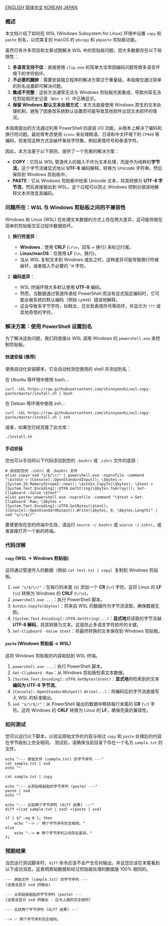 [ENGLISH](README.md)
[简体中文](README-zh.md)
[KOREAN](README-ko.md)
[JAPAN](README-ja.md)

### 概述

本文档介绍了如何在 WSL (Windows Subsystem for Linux) 环境中设置 `copy` 和 `paste` 别名，以完美复刻 macOS 的 `pbcopy` 和 `pbpaste` 剪贴板功能。

虽然已有许多项目和文章试图解决 WSL 中的剪贴板问题，但大多数都存在以下局限性：

1.  **多语言支持不佳**：直接使用 `clip.exe` 的简单方法常因编码问题导致多语言环境下的字符损坏。
2.  **不必要的臃肿**：需要安装独立程序的解决方案过于重量级。本指南仅通过简单的别名设置即可解决问题。
3.  **集成不完整**：这些方法通常无法与 Windows 剪贴板完美集成，导致内容无法在剪贴板历史记录（`Win + V`）中正确显示。
4.  **保留 Windows 默认文本处理方式**：本方法直接使用 Windows 原生的文本处理机制，避免了因更改系统默认设置而可能导致其他软件出现文本损坏的情况。

本指南提出的方法通过利用 PowerShell 的底层 I/O 功能，从根本上解决了编码和换行符问题。最初曾考虑使用 `iconv` 来处理韩语、日语和中文环境下的 `CP949` 等编码，但发现这种方式会破坏某些字符集，例如表情符号和泰语字符。

因此，本方法基于以下原则，提供了一个完美的解决方案：

*   **COPY**：它将从 WSL 管道传入的输入不作为文本处理，而是作为纯粹的**字节流**。这个字节流被显式地以 **UTF-8** 编码解释，转换为 Unicode 字符串，然后保存到 Windows 剪贴板中。
*   **PASTE**：它从 Windows 剪贴板中检索 Unicode 文本，将其转换为 **UTF-8 字节流**，然后直接输出到 WSL。这个过程可以防止 Windows 控制台错误地解释文本并改变其编码。

### 问题所在：WSL 与 Windows 剪贴板之间的不兼容性

Windows 和 Linux (WSL) 在处理文本数据的方式上存在两大差异，这可能导致在简单的剪贴板交互过程中数据损坏。

1.  **换行符差异**：
    *   **Windows**：使用 **CRLF** (`\r\n`，回车 + 换行) 来标记行尾。
    *   **Linux/macOS**：仅使用 **LF** (`\n`，换行)。
    *   当从 WSL 复制文本到 Windows 或反之时，这种差异可能导致换行符被破坏，或者插入不必要的 `^M` 字符。

2.  **编码差异**：
    *   WSL 终端环境大多默认使用 **UTF-8** 编码。
    *   然而，当数据通过管道传递给 PowerShell 而没有显式指定编码时，它可能会被系统的默认编码（例如 `cp949`）错误地解释。
    *   这会导致多字节字符，如韩文、日文和表情符号等损坏，并显示为 `???` 或其他奇怪的字符。

### 解决方案：使用 PowerShell 设置别名

为了解决这些问题，我们将直接从 WSL 调用 Windows 的 `powershell.exe` 来控制剪贴板。

#### 快速安装 (推荐)

使用自动化安装脚本，它会自动检测您使用的 shell 并添加别名：

在 Ubuntu 等环境中使用 bash...
```shell
curl -sSL https://raw.githubusercontent.com/shinnyeonki/wsl-copy-paste/master/install.sh | bash
```

在 Debian 等环境中使用 zsh...
```shell
curl -sSL https://raw.githubusercontent.com/shinnyeonki/wsl-copy-paste/master/install.sh | zsh
```

或者，如果您已经克隆了此仓库：

```shell
./install.sh
```

#### 手动安装

您也可以手动将以下代码添加到您的 `.bashrc` 或 `.zshrc` 文件的底部：

```shell
# 添加到您的 .zshrc 或 .bashrc 文件
alias copy='sed "s/$/\r/" | powershell.exe -noprofile -command "\$stdin = [Console]::OpenStandardInput(); \$bytes = [System.IO.MemoryStream]::new(); \$stdin.CopyTo(\$bytes); \$text = [System.Text.Encoding]::UTF8.GetString(\$bytes.ToArray()); Set-Clipboard -Value \$text"'
alias paste='powershell.exe -noprofile -command "\$text = Get-Clipboard -Raw; \$bytes = [System.Text.Encoding]::UTF8.GetBytes(\$text); [Console]::OpenStandardOutput().Write(\$bytes, 0, \$bytes.Length)" | sed "s/\r$//"'
```

要使更改在您的终端中生效，请运行 `source ~/.bashrc` 或 `source ~/.zshrc`，或者直接打开一个新的终端。

### 代码详解

#### `copy` (WSL -> Windows 剪贴板)

这将通过管道传入的数据（例如 `cat test.txt | copy`）复制到 Windows 剪贴板。

1.  `sed "s/$/\r/"`：在每行的末尾 (`$`) 添加一个 **CR** (`\r`) 字符。这将 Linux 的 **LF** (`\n`) 转换为 Windows 的 **CRLF** (`\r\n`)。
2.  `powershell.exe ...`：执行 PowerShell 脚本。
3.  `$stdin.CopyTo($bytes)`：将来自 WSL 的数据作为字节流读取，确保数据无损。
4.  `[System.Text.Encoding]::UTF8.GetString(...)`：**显式地**将读取的字节流**以 UTF-8 解码**，将其转换为文本。这是防止多语言字符损坏的关键。
5.  `Set-Clipboard -Value $text`：将最终转换的文本保存到 Windows 剪贴板。

#### `paste` (Windows 剪贴板 -> WSL)

这将 Windows 剪贴板的内容粘贴到 WSL 终端。

1.  `powershell.exe ...`：执行 PowerShell 脚本。
2.  `Get-Clipboard -Raw`：从 Windows 剪贴板检索文本数据。
3.  `[System.Text.Encoding]::UTF8.GetBytes($text)`：**显式地**将检索到的文本**编码为 UTF-8 字节流**。
4.  `[Console]::OpenStandardOutput().Write(...)`：将编码后的字节流直接写入 WSL 的标准输出。
5.  `sed "s/\r$//"`：从 PowerShell 输出的数据中移除每行末尾的 **CR** (`\r`) 字符。这将 Windows 的 **CRLF** 转换为 Linux 的 **LF**，确保完美的兼容性。

### 如何测试

您可以运行以下脚本，以验证原始文件的内容与经过 `copy` 和 `paste` 处理后的内容在字节级别上完全相同。
测试前，请确保当前目录下存在一个名为 `sample.txt` 的文件。

```shell
echo "--- 原始文件 (sample.txt) 的字节序列 ---"
cat sample.txt | xxd
echo ""

cat sample.txt | copy

echo "--- 从剪贴板粘贴的字节序列 (paste) ---"
paste | xxd
echo ""

echo "--- 比较两个字节序列 (diff 结果) ---"
diff <(cat sample.txt | xxd) <(paste | xxd)

if [ $? -eq 0 ]; then
    echo "--> ✅ 两个字节序列完全相同。"
else
    echo "--> ❌ 两个字节序列之间存在差异。"
fi
```

### 预期结果

当您运行测试脚本时，`diff` 命令应该不会产生任何输出，并且您应该在末尾看到以下成功消息。这表明原始数据和经过剪贴板处理的数据是 100% 相同的。

```
--- 原始文件 (sample.txt) 的字节序列 ---
(这里会显示 xxd 的输出)

--- 从剪贴板粘贴的字节序列 (paste) ---
(这里会显示 xxd 的输出 - 应与上面的完全相同)

--- 比较两个字节序列 (diff 结果) ---

--> ✅ 两个字节序列完全相同。
```
